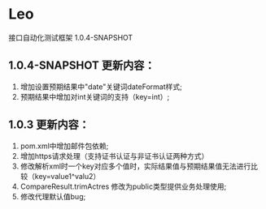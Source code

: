 Leo
===

接口自动化测试框架 1.0.4-SNAPSHOT

1.0.4-SNAPSHOT 更新内容：
-------------------------------
1. 增加设置预期结果中"date"关键词dateFormat样式;
2. 预期结果中增加对int关键词的支持（key=int）;


1.0.3 更新内容：
-------------------------------
1. pom.xml中增加邮件包依赖;  
2. 增加https请求处理（支持证书认证与非证书认证两种方式）
3. 修改解析xml时一个key对应多个值时，实际结果值与预期结果值无法进行比较（key=value1^valu2）
4. CompareResult.trimActres 修改为public类型提供业务处理使用;
5. 修改代理默认值bug;
